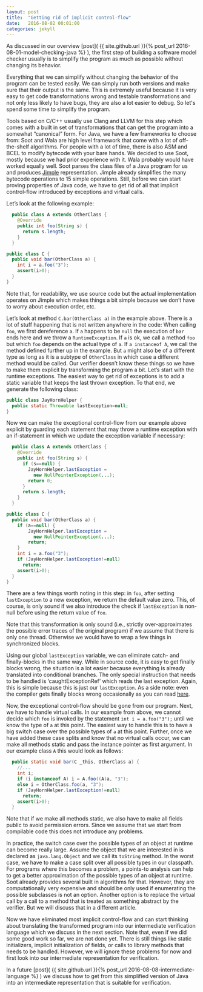```yaml
---
layout: post
title:  "Getting rid of implicit control-flow"
date:   2016-08-02 00:01:00
categories: jekyll
---
```


As discussed in our overview [post]( {{ site.github.url }}{% post_url 2016-08-01-model-checking-java %} ), the first step of building a software model checker usually is to simplify the program as much as possible without changing its behavior. 

Everything that we can simplify without changing the behavior of the program can be tested easily. We can simply run both versions and make sure that their output is the same. This is extremely useful because it is very easy to get code transformations wrong and testable transformations and not only less likely to have bugs, they are also a lot easier to debug. So let's spend some time to simplify the program.

Tools based on C/C++ usually use Clang and LLVM for this step which comes with a built in set of transformations that can get the program into a somewhat “canonical” form. For Java, we have a few frameworks to choose from: Soot and Wala are high level framework that come with a lot of off-the-shelf algorithms. For people with a lot of time, there is also ASM and BCEL to modify bytecode with your bare hands. We decided to use Soot, mostly because we had prior experience with it. Wala probably would have worked equally well.
Soot parses the class files of a Java program for us and produces [Jimple](https://en.wikipedia.org/wiki/Soot_%28software%29) representation. Jimple already simplifies the many bytecode operations to 15 simple operations. Still, before we can start proving properties of Java code, we have to get rid of all that implicit control-flow introduced by exceptions and virtual calls. 

Let’s look at the following example:

```java
  public class A extends OtherClass {
    @Override
    public int foo(String s) {
      return s.length;
    }
  }

public class C {
  public void bar(OtherClass a) {
    int i = a.foo("3");
    assert(i>0);
  }
}
```

Note that, for readability, we use source code but the actual implementation operates on Jimple  which makes things a bit simple because we don’t have to worry about execution order, etc.

Let’s look at method `C.bar(OtherClass a)` in the example above. There is a lot of stuff happening that is not written anywhere in the code: When calling `foo`, we first dereference `a`. If `a` happens to be `null` the execution of `bar` ends here and we throw a `RuntimeException`. If `a` is ok, we call a method `foo` but which `foo` depends on the actual type of `a`. If `a instanceof A`, we call the method defined further up in the example. But `a` might also be of a different type as long as it is a subtype of `OtherClass` in which case a different method would be called. 
Our verifier doesn’t know these things so we have to make them explicit by transforming the program a bit. Let’s start with the runtime exceptions. The easiest way to get rid of exceptions is to add a static variable that keeps the last thrown exception. To that end, we generate the following class:

```java
public class JayHornHelper {
  public static Throwable lastException=null;
}
```

Now we can make the exceptional control-flow from our example above explicit by guarding each statement that may throw a runtime exception with an if-statement in which we update the exception variable if necessary:

```java
  public class A extends OtherClass {
    @Override
    public int foo(String s) {
      if (s==null) {
        JayHornHelper.lastException = 
          new NullPointerException(...);
        return 0;
      }
      return s.length;
    }
  }

public class C {
  public void bar(OtherClass a) {
    if (a==null) {
        JayHornHelper.lastException = 
          new NullPointerException(...);
        return;
    }
    int i = a.foo("3");
    if (JayHornHelper.lastException!=null) 
      return;
    assert(i>0);
  }
}
```

There are a few things worth noting in this step: in `foo`, after setting `lastException` to a new exception, we return the default value zero. This, of course, is only sound if we also introduce the check if `lastException` is non-null before using the return value of `foo`.

Note that this transformation is only sound (i.e., strictly over-approximates the possible error traces of the original program) if we assume that there is only one thread. Otherwise we would have to wrap a few things in synchronized blocks.

Using our global `lastException` variable, we can eliminate catch- and finally-blocks in the same way. While in source code, it is easy to get finally blocks wrong, the situation is a lot easier because everything is already translated into conditional branches. The only special instruction that needs to be handled is ‘caughtExceptionRef’ which reads the last exception. Again, this is simple because this is just our `lastException`. 
As a side note: even the compiler gets finally blocks wrong occasionally as you can read [here](http://stackoverflow.com/questions/25615417/try-with-resources-introduce-unreachable-bytecode).

Now, the exceptional control-flow should be gone from our program. Next, we have to handle virtual calls. In our example from above, we cannot decide which `foo` is invoked by the statement `int i = a.foo("3");` until we know the type of `a` at this point. 
The easiest way to handle this is to have a big switch case over the possible types of `a` at this point. Further, once we have added these case splits and know that no virtual calls occur, we can make all methods static and pass the instance pointer as first argument. In our example class `A` this would look as follows:

```java
  public static void bar(C _this, OtherClass a) {
    //...
    int i;
    if (i instanceof A) i = A.foo((A)a, "3");
    else i = OtherClass.foo(a, "3");
    if (JayHornHelper.lastException!=null) 
      return;
    assert(i>0);
  }
```

Note that if we make all methods static, we also have to make all fields public to avoid permission errors. Since we assume that we start from compilable code this does not introduce any problems.

In practice, the switch case over the possible types of an object at runtime can become really large. Assume the object that we are interested in is declared as `java.lang.Object` and we call its `toString` method. In the worst case, we have to make a case split over all possible types in our classpath. 
For programs where this becomes a problem, a points-to analysis can help to get a better approximation of the possible types of an object at runtime. Soot already provides several built in algorithms for that. However, they are computationally very expensive and should be only used if enumerating the possible subclasses is not an option.
Another option is to replace the virtual call by a call to a method that is treated as something abstract by the verifier. But we will discuss that in a different article. 

Now we have eliminated most implicit control-flow and can start thinking about translating the transformed program into our intermediate verification language which we discuss in the next section. Note that, even if we did some good work so far, we are not done yet. There is still things like static initializers, implicit initialization of fields, or calls to library methods that needs to be handled. However, we will ignore these problems for now and first look into our intermediate representation for verification.

In a future [post]( {{ site.github.url }}{% post_url 2016-08-08-intermediate-language %} ) we discuss how to get from this simplified version of Java into an intermediate representation that is suitable for verification.
